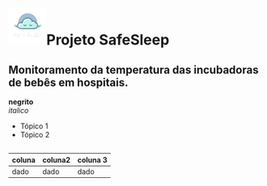 # <img src="https://github.com/Ivanrangelpm/SafeSleep/blob/main/dinamizacao/siteInstitucional/imagens/logo.png" alt="Logo da empresa" style="width:75px">Projeto SafeSleep 

## Monitoramento da temperatura das incubadoras de bebês em hospitais.

**negrito** <br>
*italico*

- Tópico 1
- Tópico 2

~~~linguagem...
~~~

coluna | coluna2 | coluna 3 
----- | ----- | ----- |
dado | dado | dado

